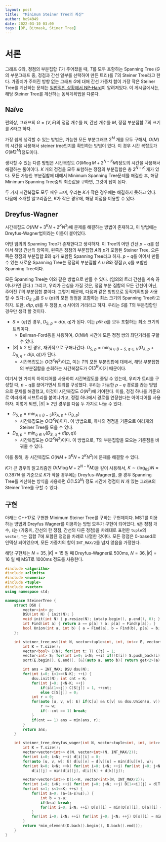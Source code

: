 ```yaml
---
layout: post
title:  "Minimum Steiner Tree의 계산"
author: ho94949
date: 2022-03-10 03:00
tags: [DP, Bitmask, Stiner Tree]
---
```


# 서론
그래프 $G$와, 정점의 부분집합 $T$가 주어졌을 때, $T$를 모두 포함하는 Spanning Tree ($G$의 부분그래프 중, 정점과 간선 일부를 선택하여 만든 트리)를 $T$의 Steiner Tree라고 한다. 가중치가 주어진 방향 없는 그래프 $G$에 대해 간선 가중치 합이 가장 작은 Steiner Tree를 계산하는 문제는 [일반적인 상황에서 NP-Hard](http://www.secmem.org/blog/2020/08/18/karp-21-np-complete/임)이 알려져있다. 이 게시글에서는, 해당 Steiner Tree를 계산하는 동적계획법을 다룬다.

## Naïve

편의상, 그래프의 $G = (V, E)$의 정점 개수를 $N$, 간선 개수를 $M$, 정점 부분집합 $T$의 크기를 $K$라고 하자.

가장 쉽게 생각할 수 있는 방법은, 가능한 모든 부분그래프 $2^M$ 개를 모두 구해서, $O(M)$의 시간을 사용해서 steiner tree인지를 확인하는 방법이 있다. 이 경우 시간 복잡도가 $O(M 2^M)$정도이다.

생각할 수 있는 다른 방법은 시간복잡도 $O(M \log M + 2^{N-K} M)$정도의 시간을 사용해서 해결하는 풀이이다. $K$ 개의 정점을 모두 포함하는 정점의 부분집합은 총 $2^{N-K}$ 개가 있다. 모든 가능한 부분집합에 대해서 Minimum Spanning Tree문제를 해결한 후, 해당 Minimum Spanning Tree중의 최솟값을 구하면, 그것이 답이 된다.

두 가지 시간복잡도 모두 매우 크며, 우리는 $K$가 작은 경우에는 해결하지 못하고 있다. 다음에 소개할 알고리즘은, $K$가 작은 경우에, 해당 이점을 이용할 수 있다.

## Dreyfus-Wagner

시간복잡도 $O(NM + 3^K N + 2^K N^2)$에 문제를 해결하는 방법이 존재하고, 이 방법에는 Dreyfus-Wagner법이라는 이름이 붙어있다.

어떤 임의의 Spanning Tree가 존재한다고 생각하자. 이 Tree의 어떤 간선 $p-q$를 잡아서 해당 간선의 양쪽이, 왼쪽은 정점의 부분집합 $A$와 $p$가 포함된 Steiner Tree, 오른쪽은 정점의 부분집합 $B$와 $q$가 포함된 Spanning Tree라고 하자. $p-q$를 이어서 만들 수 있는 새로운 Spanning Tree는 정점의 부분집합 $A \cup B$와 정점 $p, q$를 포함한 Spanning Tree이다.

모든 Spanning Tree는 이와 같은 방법으로 만들 수 있다. (임의의 트리 간선을 계속 끊어나가면 된다.) 그리고, 우리가 관심을 가질 것은, 정점 부분 집합의 모든 간선이 아닌, 주어진 $T$의 부분집합 뿐이다. 그렇기 때문에, 다음과 같은 방법으로 동적계획법을 사용할 수 있다: $D_{S,\ p}$를 $S \cup \{p\}$의 모든 정점을 포함하는 최소 크기의 Spanning Tree라고 하자. 또한, $d(p, q)$를 두 정점 $p, q$ 사이의 거리라고 하자. 우리는 $S$를 $T$의 부분집합인 경우만 생각 할 것이다.

- $S = \{q\}$인 경우, $D_{S,\ p} = d(p, q)$가 된다. 이는 $p$와 $q$를 모두 포함하는 최소 크기의 트리이다.
  - Bellman-Ford등을 사용하여, $O(NM)$ 시간에 모든 정점 쌍의 최단거리를 구할 수 있다.
- $\lvert S \rvert \ge 2$ 인 경우, 재귀적으로 구해나간다. $D_{S,\ p} = \min_{A \cup B = S,\ q \in V}(D_{A,\ p} + D_{B,\ q} + d(p, q))$가 된다.
  - 시간복잡도는 $O(3^K N^2)$이고, 이는 $T$의 모든 부분집합에 대해서, 해당 부분집합의 부분집합을 순회하는 시간복잡도가 $O(3^K)$이기 때문이다.

여기서 한 가지의 아이디어를 사용하여 시간복잡도를 줄일 수 있는데, 우리가 트리를 구성할 때, $p-q$를 끊어가면서 트리를 구성했다. 우리는 가능한 $p-q$ 경로를 끊는 방법으로 문제를 해결했고, 이것이 시간복잡도 $O(N^2)$에 기여한다. 이를, 정점 하나를 기준으로 여러개의 서브트리를 붙여나가고, 정점 하나에서 경로를 연장한다는 아이디어를 사용하자. 이렇게 되면, $\lvert S \rvert \ge 2$인 경우를 다음 두 가지로 나눌 수 있다.

- $D_{S,\ p} = \min_{A \cup B = S} (D_{A,\ p} + D_{B,\ p})$
  - 시간복잡도는 $O(3^KN)$이다. 이 방법으로, 하나의 정점을 기준으로 여러개의 Steiner Tree를 모을 수 있다.
- $D_{S,\ p} = \min_{q \in V} (D_{S,\ q} + d(p, q))$
  - 시간복잡도는 $O(2^K N^2)$이다. 이 방법으로, $T$의 부분집합을 모으는 기준점을 바꿔줄 수 있다.

이를 통해, 총 시간복잡도 $O(NM + 3^K N + 2^K N^2)$에 문제를 해결할 수 있다.



$K$가 큰 경우의 알고리즘인 $O(M \log M + 2^{N-K} M)$을 같이 사용해서, $K \sim (\log_62) N \approx 0.387N$ 을 기준으로 $K$가 작을 경우에는 Dreyfus-Wagner를, 클 경우 Spanning Tree를 계산하는 방식을 사용하면 $\tilde O(1.53^N)$ 정도 시간에 정점이 $N$ 개 있는 그래프의 Steiner Tree를 구할 수 있다.

## 구현

아래는 C++17로 구현한 Minimum Steiner Tree를 구하는 구현체이다. MST를 이용하는 방법과 Dreyfus Wagner를 이용하는 방법 모두가 구현이 되어있다. `N`은 정점 개수, `E`는 (가중치, 간선의 한 정점, 간선의 다른 정점)을 차례대로 표현한 `tuple`의 `vector`, `T`는 집합 $T$에 포함된 정점을 차례로 나열한 것이다. 모든 정점은 0-based로 인덱싱 되어있으며, 모든 가중치의 합이 `INT_MAX/2`를 넘지 않음을 가정한다.

해당 구현체는 $N = 35, \lvert K \rvert = 15$ 일 때 Dreyfus-Wagner로 500ms, $N=36, \lvert K \rvert = 16$ 일 때 MST로 1000ms 정도를 사용한다. 

```cpp
#include <algorithm>
#include <climits>
#include <numeric>
#include <tuple>
#include <vector>
using namespace std;

namespace SteinerTree {
    struct DSU {
        vector<int> p;
        DSU(int N) { init(N); }
        void init(int N) { p.resize(N); iota(p.begin(), p.end(), 0); }
        int Find(int a) { return a == p[a] ? a: p[a] = Find(p[a]); }
        bool Union(int a, int b) { a = Find(a), b = Find(b), p[a] = b; return a != b; }
    };

    int steiner_tree_mst(int N, vector<tuple<int, int, int>> E, vector<int> T) {
        int K = T.size();
        vector<bool> C(N); for(int t: T) C[t] = 1;
        vector<int> S; for(int i=0; i<N; ++i) if(!C[i]) S.push_back(i);
        sort(E.begin(), E.end(), [&](auto a, auto b){ return get<2>(a) < get<2>(b); });

        int ans = INT_MAX; DSU dsu(N);
        for(int i=0; i<1<<(N-K); ++i) {
            dsu.init(N); int cnt = K;
            for(int j=0; j<N-K; ++j)
                if(i&(1<<j)) C[S[j]] = 1, ++cnt;
                else C[S[j]] = 0;
            int r = 0;
            for(auto [u, v, w]: E) if(C[u] && C[v] && dsu.Union(u, v)) {
                r += w;
                if(--cnt == 1) break;
            }
            if(cnt == 1) ans = min(ans, r);
        }
        return ans;
    }

    int steiner_tree_dreyfus_wager(int N, vector<tuple<int, int, int>> E, vector<int> T) {
        int K = T.size();
        vector<vector<int>> d(N, vector<int>(N, INT_MAX/2));
        for(int i=0; i<N; ++i) d[i][i] = 0;
        for(auto [u, v, w]: E) d[u][v] = d[v][u] = min(d[u][v], w);
        for(int k=0; k<N; ++k) for(int i=0; i<N; ++i) for(int j=0; j<N; ++j)
            d[i][j] = min(d[i][j], d[i][k] + d[k][j]);

        vector<vector<int>> D(1<<K, vector<int>(N, INT_MAX/2));
        for(int i=0; i<K; ++i) for(int j=0; j<N; ++j) D[1<<i][j] = d[T[i]][j];
        for(int s=1; s<1<<K; ++s) {
            for(int a=0; (a=(a-s)&s);) {
                int b = s-a;
                if(b<a) break;
                for(int i=0; i<N; ++i) D[s][i] = min(D[s][i], D[a][i] + D[b][i]);
            }
            for(int i=0; i<N; ++i) for(int j=0; j<N; ++j) D[s][i] = min(D[s][i], D[s][j] + d[j][i]);
        }
        return *min_element(D.back().begin(), D.back().end());
    }
}
```

